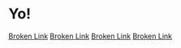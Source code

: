 # Yo!

[Broken Link](https://example.com)
[Broken Link](https://example.com/404)
[Broken Link](https://examplewefl;qwkjnerfgnrefgweokgn.com)
[Broken Link](https://fdwwfefw.com)
